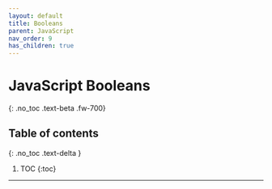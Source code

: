 ```yaml
---
layout: default
title: Booleans
parent: JavaScript
nav_order: 9
has_children: true
---
```


# JavaScript Booleans
{: .no_toc .text-beta .fw-700}

## Table of contents
{: .no_toc .text-delta }

1. TOC
{:toc}

---
